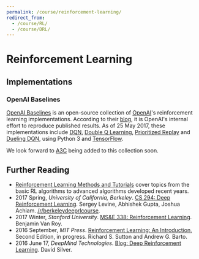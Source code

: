 ```yaml
---
permalink: /course/reinforcement-learning/
redirect_from:
  - /course/RL/
  - /course/DRL/
---
```

# Reinforcement Learning

## Implementations

### OpenAI Baselines

[OpenAI Baselines](https://github.com/openai/baselines) is an open-source collection of [OpenAI](http://realai.org/research-groups/openai/)'s reinforcement learning implementations. According to their [blog](https://blog.openai.com/openai-baselines-dqn/), it is OpenAI's internal effort to reproduce published results. As of 25 May 2017, these implementations include [DQN](http://www.nature.com/nature/journal/v518/n7540/full/nature14236.html), [Double Q Learning](https://arxiv.org/abs/1509.06461), [Prioritized Replay](https://arxiv.org/abs/1511.05952) and [Dueling DQN](https://arxiv.org/abs/1511.06581), using Python 3 and [TensorFlow](https://www.tensorflow.org/).

We look forward to [A3C](https://arxiv.org/abs/1602.01783) being added to this collection soon.

## Further Reading

* [Reinforcement Learning Methods and Tutorials](https://github.com/MorvanZhou/Reinforcement-learning-with-tensorflow) cover topics from the basic RL algorithms to advanced algorithms developed recent years.
* 2017 Spring, *University of California, Berkeley*. [CS 294: Deep Reinforcement Learning](http://rll.berkeley.edu/deeprlcourse/). Sergey Levine, Abhishek Gupta, Joshua Achiam. [/r/berkeleydeeprlcourse](https://www.reddit.com/r/berkeleydeeprlcourse/).
* 2017 Winter, *Stanford University*. [MS&E 338: Reinforcement Learning](https://web.stanford.edu/class/msande338/). Benjamin Van Roy.
* 2016 September, *MIT Press*. [Reinforcement Learning: An Introduction](http://incompleteideas.net/sutton/book/the-book-2nd.html), Second Edition, in progress. Richard S. Sutton and Andrew G. Barto.
* 2016 June 17, *DeepMind Technologies*. [Blog: Deep Reinforcement Learning](https://deepmind.com/blog/deep-reinforcement-learning/). David Silver.

